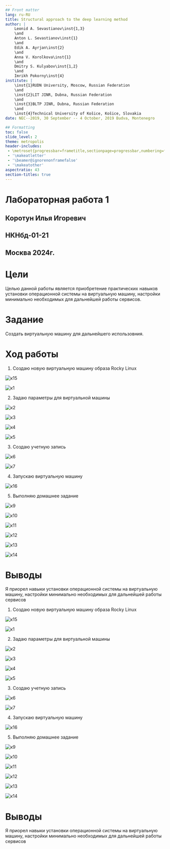 ```yaml
---
## Front matter
lang: ru-RU
title: Structural approach to the deep learning method
author: |
	Leonid A. Sevastianov\inst{1,3}
	\and
	Anton L. Sevastianov\inst{1}
	\and
	Edik A. Ayrjan\inst{2}
	\and
	Anna V. Korolkova\inst{1}
	\and
	Dmitry S. Kulyabov\inst{1,2}
	\and
	Imrikh Pokorny\inst{4}
institute: |
	\inst{1}RUDN University, Moscow, Russian Federation
	\and
	\inst{2}LIT JINR, Dubna, Russian Federation
	\and
	\inst{3}BLTP JINR, Dubna, Russian Federation
	\and
	\inst{4}Technical University of Košice, Košice, Slovakia
date: NEC--2019, 30 September -- 4 October, 2019 Budva, Montenegro

## Formatting
toc: false
slide_level: 2
theme: metropolis
header-includes: 
 - \metroset{progressbar=frametitle,sectionpage=progressbar,numbering=fraction}
 - '\makeatletter'
 - '\beamer@ignorenonframefalse'
 - '\makeatother'
aspectratio: 43
section-titles: true
---
```


# Лабораторная работа 1

## Коротун Илья Игоревич

## НКНбд-01-21

## Москва 2024г.

# Цели

Целью данной работы является приобретение практических навыков установки операционной системы на виртуальную машину, настройки минимально необходимых для дальнейшей работы сервисов.

# Задание

Создать виртуальную машину для дальнейшего использовния.

# Ход работы 

1) Создаю новую виртуальную машину образа Rocky Linux

![к15](image/К15.jpg)

![к1](image/к1.jpg)

2) Задаю параметры для виртуальной машины

![к2](image/к2.jpg)

![к3](image/к3.jpg)

![к4](image/к4.jpg)

![к5](image/к5.jpg)


3) Создаю учетную запись

![к6](image/к6.jpg)

![к7](image/к7.jpg)


4) Запускаю виртуальную машину

![к16](image/к16.jpg)

5) Выполняю домашнее задание
   
![к9](image/к9.jpg)

![к10](image/к10.jpg)

![к11](image/к11.jpg)

![к12](image/к12.jpg)

![к13](image/к13.jpg)

![к14](image/к14.jpg)

   
# Выводы
Я приорел навыки установки операционной системы на виртуальную машину, настройки минимально необходимых для дальнейшей работы сервисов
1) Создаю новую виртуальную машину образа Rocky Linux

![к15](image/К15.jpg)

![к1](image/к1.jpg)

2) Задаю параметры для виртуальной машины

![к2](image/к2.jpg)

![к3](image/к3.jpg)

![к4](image/к4.jpg)

![к5](image/к5.jpg)


3) Создаю учетную запись

![к6](image/к6.jpg)

![к7](image/к7.jpg)


4) Запускаю виртуальную машину

![к16](image/к16.jpg)

5) Выполняю домашнее задание
   
![к9](image/к9.jpg)

![к10](image/к10.jpg)

![к11](image/к11.jpg)

![к12](image/к12.jpg)

![к13](image/к13.jpg)

![к14](image/к14.jpg)

   
# Выводы
Я приорел навыки установки операционной системы на виртуальную машину, настройки минимально необходимых для дальнейшей работы сервисов
